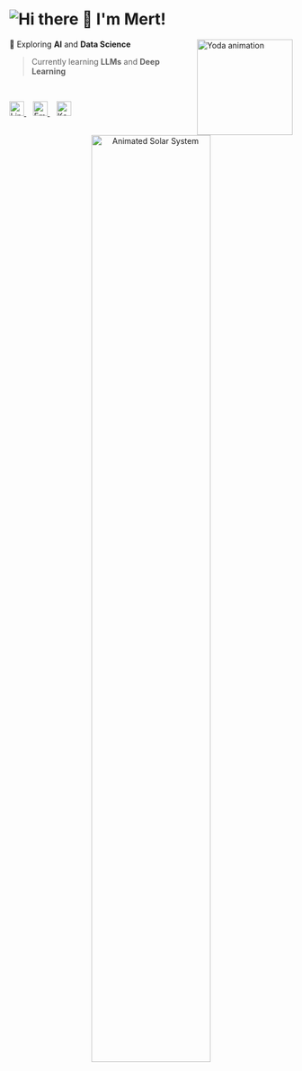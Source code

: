 <h1 align="left">
  <img
    src="https://readme-typing-svg.demolab.com?font=Inter&weight=700&size=34&duration=2200&pause=900&color=F7472D&vCenter=true&repeat=true&width=520&lines=Hi+there+%F0%9F%91%8B;I%27m+Mert!"
    alt="Hi there 👋 I'm Mert!"
  />
</h1>

<img align="right" height="170" src="https://media2.giphy.com/media/v1.Y2lkPTc5MGI3NjExenU2b2NwZWs5OGtsZ3YzMXNjd3o4amZ0ZTE5dzJyd2kwZzczbjZ5NSZlcD12MV9pbnRlcm5hbF9naWZfYnlfaWQmY3Q9Zw/ZwxpIHk5LutMc/giphy.gif" alt="Yoda animation" />

  🔬 Exploring **AI** and **Data Science**  
> Currently learning **LLMs** and **Deep Learning**

<br/>

<p align="left">
  <a href="https://www.linkedin.com/in/mertafacan" target="_blank" rel="noopener noreferrer">
    <img alt="LinkedIn" height="26" src="https://img.shields.io/badge/LinkedIn-0A66C2?style=flat&logo=linkedin&logoColor=white&labelColor=0A66C2" />
  </a>
  &nbsp;&nbsp;
  <a href="mailto:mert0afacan@gmail.com">
    <img alt="Email" height="26" src="https://img.shields.io/badge/Email-EA4335?style=flat&logo=gmail&logoColor=white&labelColor=EA4335" />
  </a>
  &nbsp;&nbsp;
  <a href="https://www.kaggle.com/mertafacan" target="_blank" rel="noopener noreferrer">
    <img alt="Kaggle" height="26" src="https://img.shields.io/badge/Kaggle-20BEFF?style=flat&logo=kaggle&logoColor=white&labelColor=20BEFF" />
  </a>
</p>

<br clear="both" />

<div align="center">
  <img src="https://gistcdn.githack.com/mertafacan/4e8b6fab4a8ade50757958cc3ae107be/raw/test.svg" alt="Animated Solar System" width="65%" />
</div>
